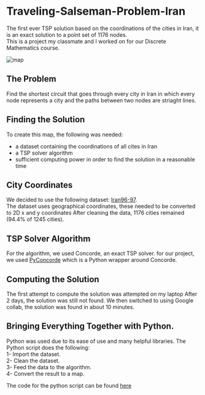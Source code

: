 # Traveling-Salseman-Problem-Iran
The first ever TSP solution based on the coordinations of the cities in Iran, it is an exact solution to a point set of 1176 nodes.  
This is a project my classmate and I worked on for our Discrete Mathematics course. 
   
   

![map](https://github.com/Procedurally-Generated-Human/Traveling-Salseman-Problem-Iran/blob/main/White-Black.png)

## The Problem
Find the shortest circuit that goes through every city in Iran in which every node represents a city and the paths between two nodes are striaght lines. 

## Finding the Solution
To create this map, the following was needed:
- a dataset containing the coordinations of all cites in Iran
- a TSP solver algorithm
- sufficient computing power in order to find the solution in a reasonable time

## City Coordinates
We decided to use the following dataset: [Iran96-97](https://gist.github.com/alirezanet/0bbfb2921e421f8acb46244e0b5a8f8a).  
The dataset uses geographical coordinates, these needed to be converted to 2D x and y coordinates
After cleaning the data, 1176 cities remained (94.4% of 1245 cities).

## TSP Solver Algorithm
For the algorithm, we used Concorde, an exact TSP solver. for our project, we used [PyConcorde](https://github.com/jvkersch/pyconcorde) which is a Python wrapper around Concorde.

## Computing the Solution
The first attempt to compute the solution was attempted on my laptop After 2 days, the solution was still not found. We then switched to using Google collab, the solution was found in about 10 minutes.


## Bringing Everything Together with Python. 
Python was used due to its ease of use and many helpful libraries. The Python script does the following:      
1- Import the dataset.   
2- Clean the dataset.  
3- Feed the data to the algorithm.  
4- Convert the result to a map. 

The code for the python script can be found [here](https://colab.research.google.com/drive/1gpFn6h_BR1OjPv0yntvZeXQNMzXHqQp4?usp=sharing)

